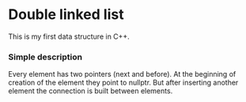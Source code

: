 # Double linked list
This is my first data structure in C++.

### Simple description
Every element has two pointers (next and before). At the beginning of creation of the element they point to nullptr. But after inserting another element the connection is built between elements.



